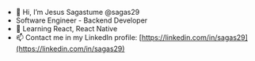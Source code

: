 - 👋 Hi, I’m Jesus Sagastume @sagas29
-  Software Engineer - Backend Developer
- 🌱 Learning React, React Native
- 📫 Contact me in my LinkedIn profile: [https://linkedin.com/in/sagas29](https://linkedin.com/in/sagas29)
